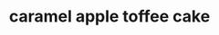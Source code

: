 ---
servings: 18-24 squares
notes:
directions: |-
  * Preheat oven to 350°f
  * Grease a 9x13-inch baking dish
  * Set aside
  * In a medium bowl, whisk together flour, baking powder, cinnamon, and salt
  * Set aside
  * In a large bowl whisk together both sugars
  * Add butter and vegetable oil stirring to combine
  * Add eggs, sour cream, and vanilla extract whisk till smooth
  * Add flour mixture, alternating with milk, whisking until smooth
  * Pour 1/2 the batter into prepared baking dish
  * Spread top of batter with apple pie filling and sprinkle with 1 cup toffee chips
  * Pour remaining batter on top and spread to the edges with a spatula
  * Bake for 35 - 40 minutes until the cake is golden brown on top and a toothpick inserted into the center comes out clean
  * Remove cake from the oven
  * While still hot poke holes in the top of the cake with a fork or straw
  * Pour 1 cup caramel sauce over the top
  * Allow cake to cool completely, about 45 minutes
  * Top with whipped cream topping, drizzle with remaining caramel sauce, and sprinkle with toffee chips
  * Serve immediately or cover cake and store in the refrigerator until ready to serve
ingredients: |-
  * 2 cups all-purpose flour
  * 1 tablespoon baking powder
  * 1 teaspoon cinnamon
  * 1/2 teaspoon salt
  * 3/4 cup dixie crystals extra fine granulated sugar
  * 1/2 cup dixie crystals light brown sugar
  * 1/2 cup (1 stick) unsalted butter (melted)
  * 1/2 cup vegetable oil
  * 3 large eggs
  * 1/4 cup sour cream
  * 1 tablespoon vanilla extract
  * 3/4 cup whole milk
  * 1 can (20 oz) can apple pie filling (diced)
  * 1 1/2 cups toffee chips (divided)
  * 1 1/4 cups caramel sauce (divided)
  * 1 (16 oz) whipped cream topping or crème chantilly
rating: 4
ease: intermediate
category: dessert
subcategory: ['cake']
href: 'https://www.dixiecrystals.com/recipes/caramel-apple-toffee-cake'
totalTime: 1 hour
cookTime: 35-40 mins
prepTime: 20 mins
title: caramel apple toffee cake
path: /caramel-apple-toffee-cake
---